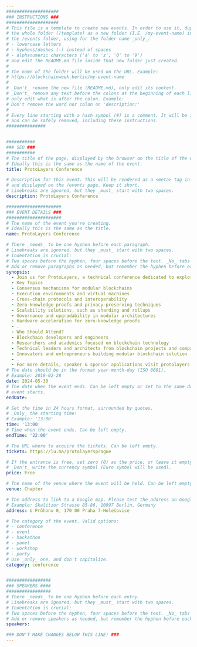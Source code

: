 ```yaml
---
####################
### INSTRUCTIONS ###
####################
# This file is a template to create new events. In order to use it, duplicate
# the whole folder (/template) as a new folder (I.E. /my-event-name) inside of
# the /events folder, using for the folder name _only_:
# - lowercase letters
# - hyphens/dashes (-) instead of spaces
# - alphanumeric characters ('a' to 'z', '0' to '9')
# and edit the README.md file inside that new folder just created.
#
# The name of the folder will be used on the URL. Example:
# https://blockchainweek.berlin/my-event-name
#
# _Don't_ rename the new file (README.md), only edit its content.
# _Don't_ remove any text before the colons at the beginning of each line,
# only edit what is after the colon. Example:
# Don't remove the word nor colon on 'description:'
#
# Every line starting with a hash symbol (#) is a comment. It will be ignored
# and can be safely removed, including these instructions.
###############


###########
### SEO ###
###########
# The title of the page, displayed by the browser on the title of the window.
# Ideally this is the same as the name of the event.
title: ProtoLayers Conference

# Description for this event. This will be rendered as a <meta> tag in the HTML,
# and displayed on the /events page. Keep it short.
# Linebreaks are ignored, but they _must_ start with two spaces.
description: ProtoLayers Conference 

#####################
### EVENT DETAILS ###
#####################
# The name of the event you're creating.
# Ideally this is the same as the title.
name: ProtoLayers Conference

# There _needs_ to be one hyphen before each paragraph.
# Linebreaks are ignored, but they _must_ start with two spaces.
# Indentation is crucial:
# Two spaces before the hyphen, four spaces before the text. _No_ tabs allowed.
# Add or remove paragraphs as needed, but remember the hyphen before each entry.
synopsis:
  - Join us for ProtoLayers, a technical conference dedicated to exploring the edges of modular blockchain technology. This one-day event, held on May 30, 2024, as a side event to ETHPrague, brings together developers, researchers, and innovators from across the blockchain ecosystem to collaborate, learn, and drive the future for all of us.
  - Key Topics
  - ​Consensus mechanisms for modular blockchains
  - Execution environments and virtual machines
  - Cross-chain protocols and interoperability
  - Zero-knowledge proofs and privacy-preserving techniques
  - Scalability solutions, such as sharding and rollups
  - Governance and upgradability in modular architectures
  - Hardware acceleration for zero-knowledge proofs​
  - .
  - Who Should Attend?​
  - Blockchain developers and engineers
  - Researchers and academics focused on blockchain technology
  - Technical leaders and architects from blockchain projects and companies
  - Innovators and entrepreneurs building modular blockchain solution
  - .
  - For more details, speaker & sponsor applications visit protolayers.dev
# The date should be in the format year-month-day (ISO 8601).
# Example: 2018-02-28
date: 2024-05-30
# The date when the event ends. Can be left empty or set to the same day the
# event starts.
endDate:

# Set the time in 24 hours format, surrounded by quotes.
# _Only_ the starting time!
# Example: '13:00'
time: '13:00'
# Time when the event ends. Can be left empty.
endTime: '22:00'

# The URL where to acquire the tickets. Can be left empty.
tickets: https://lu.ma/protolayersprague

# If the entrance is free, set zero (0) as the price, or leave it empty.
# _Don't_ write the currency symbol (Euro symbol will be used).
price: Free

# The name of the venue where the event will be held. Can be left empty.
venue: Chapter

# The address to link to a Google map. Please test the address on Google Maps.
# Example: Skalitzer Strasse 85-86, 10997 Berlin, Germany
address: U Průhonu 0, 170 00 Praha 7-Holešovice

# The category of the event. Valid options:
# - conference
# - event
# - hackathon
# - panel
# - workshop
# - party
# Use _only_ one, and don't capitalize.
category: conference


#################
### SPEAKERS ####
#################
# There _needs_ to be one hyphen before each entry.
# Linebreaks are ignored, but they _must_ start with two spaces.
# Indentation is crucial:
# Two spaces before the hyphen, four spaces before the text. _No_ tabs allowed.
# Add or remove speakers as needed, but remember the hyphen before each entry.
speakers:

### DON'T MAKE CHANGES BELOW THIS LINE! ###
---
```


<!-- ### DON'T MAKE CHANGES BELOW THIS LINE! ### -->

<Event-Content/>
